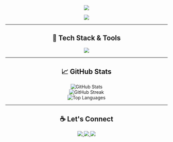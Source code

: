 <p align="center">
  <img src="https://capsule-render.vercel.app/api?type=waving&color=0:00c6ff,100:0072ff&height=200&section=header&text=Welcome%20to%20My%20GitHub!&fontSize=45&fontColor=ffffff&animation=fadeIn" />
</p>

<p align="center">
  <img src="https://readme-typing-svg.herokuapp.com?font=Fira+Code&pause=1000&color=66CCFF&center=true&width=600&lines=Hi+there!+I’m+Syadd.;Welcome+to+my+GitHub+Profile!;Passionate+Developer+%7C+Open+Source+Lover+%7C+Minecraft+Plugin+Creator" />
</p>

---

<h2 align="center"> 🧰 Tech Stack & Tools</h2>
<p align="center">
  <img src="https://skillicons.dev/icons?i=java,maven,git,idea,github,vscode,laravel" />
</p>

---

<h2 align="center"> 📈 GitHub Stats</h2>
<p align="center">
  <img src="https://github-readme-stats.vercel.app/api?username=Syaaddd&show_icons=true&theme=tokyonight&hide_border=true&hide_title=false&count_private=true" alt="GitHub Stats" />
  <br />
  <img src="https://github-readme-streak-stats.herokuapp.com?user=Syaaddd&theme=tokyonight&hide_border=true" alt="GitHub Streak" />
  <br />
  <img src="https://github-readme-stats.vercel.app/api/top-langs/?username=Syaaddd&layout=compact&theme=tokyonight&hide_border=true" alt="Top Languages" />
</p>

---

<h2 align="center"> ☕ Let's Connect</h2>
<p align="center">
  <a href="https://github.com/Syaaddd" target="_blank">
    <img src="https://img.shields.io/badge/GitHub-100000?style=for-the-badge&logo=github&logoColor=white" />
  </a>
  <a href="https://www.linkedin.com/in/your-linkedin" target="_blank">
    <img src="https://img.shields.io/badge/LinkedIn-0077B5?style=for-the-badge&logo=linkedin&logoColor=white" />
  </a>
  <a href="mailto:yourmail@example.com">
    <img src="https://img.shields.io/badge/Email-D14836?style=for-the-badge&logo=gmail&logoColor=white" />
  </a>
</p>
